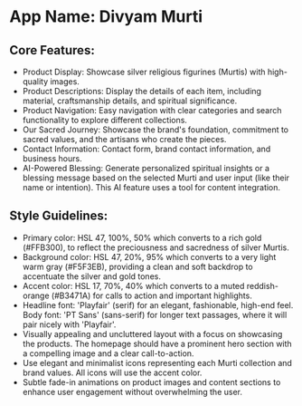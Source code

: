 # **App Name**: Divyam Murti

## Core Features:

- Product Display: Showcase silver religious figurines (Murtis) with high-quality images.
- Product Descriptions: Display the details of each item, including material, craftsmanship details, and spiritual significance.
- Product Navigation: Easy navigation with clear categories and search functionality to explore different collections.
- Our Sacred Journey: Showcase the brand's foundation, commitment to sacred values, and the artisans who create the pieces.
- Contact Information: Contact form, brand contact information, and business hours.
- AI-Powered Blessing: Generate personalized spiritual insights or a blessing message based on the selected Murti and user input (like their name or intention). This AI feature uses a tool for content integration.

## Style Guidelines:

- Primary color: HSL 47, 100%, 50% which converts to a rich gold (#FFB300), to reflect the preciousness and sacredness of silver Murtis.
- Background color: HSL 47, 20%, 95% which converts to a very light warm gray (#F5F3EB), providing a clean and soft backdrop to accentuate the silver and gold tones.
- Accent color: HSL 17, 70%, 40% which converts to a muted reddish-orange (#B3471A) for calls to action and important highlights.
- Headline font: 'Playfair' (serif) for an elegant, fashionable, high-end feel. Body font: 'PT Sans' (sans-serif) for longer text passages, where it will pair nicely with 'Playfair'.
- Visually appealing and uncluttered layout with a focus on showcasing the products. The homepage should have a prominent hero section with a compelling image and a clear call-to-action.
- Use elegant and minimalist icons representing each Murti collection and brand values. All icons will use the accent color.
- Subtle fade-in animations on product images and content sections to enhance user engagement without overwhelming the user.